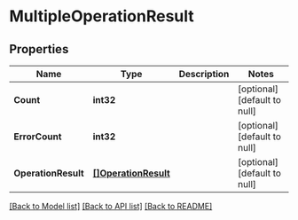 # MultipleOperationResult

## Properties
Name | Type | Description | Notes
------------ | ------------- | ------------- | -------------
**Count** | **int32** |  | [optional] [default to null]
**ErrorCount** | **int32** |  | [optional] [default to null]
**OperationResult** | [**[]OperationResult**](operationResult.md) |  | [optional] [default to null]

[[Back to Model list]](../README.md#documentation-for-models) [[Back to API list]](../README.md#documentation-for-api-endpoints) [[Back to README]](../README.md)


